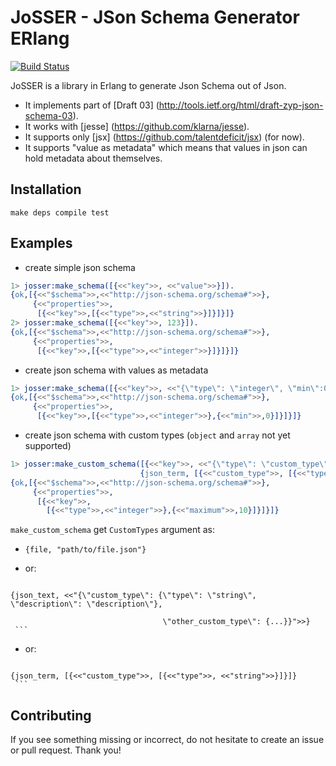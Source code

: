 JoSSER - JSon Schema Generator ERlang
===========================

[![Build Status](https://travis-ci.org/loucash/josser.svg?branch=master)](https://travis-ci.org/loucash/josser)

JoSSER is a library in Erlang to generate Json Schema out of Json. 

* It implements part of [Draft 03] (http://tools.ietf.org/html/draft-zyp-json-schema-03).
* It works with [jesse] (https://github.com/klarna/jesse).
* It supports only [jsx] (https://github.com/talentdeficit/jsx) (for now).
* It supports "value as metadata" which means that values in json can hold metadata
  about themselves.

Installation
------------

`make deps compile test`

Examples
--------

* create simple json schema

```erlang
1> josser:make_schema([{<<"key">>, <<"value">>}]).
{ok,[{<<"$schema">>,<<"http://json-schema.org/schema#">>},
     {<<"properties">>,
      [{<<"key">>,[{<<"type">>,<<"string">>}]}]}]}
2> josser:make_schema([{<<"key">>, 123}]).
{ok,[{<<"$schema">>,<<"http://json-schema.org/schema#">>},
     {<<"properties">>,
      [{<<"key">>,[{<<"type">>,<<"integer">>}]}]}]}
```

* create json schema with values as metadata

```erlang
1> josser:make_schema([{<<"key">>, <<"{\"type\": \"integer\", \"min\":0}">>}], [{value_as_metadata, true}]).
{ok,[{<<"$schema">>,<<"http://json-schema.org/schema#">>},
     {<<"properties">>,
      [{<<"key">>,[{<<"type">>,<<"integer">>},{<<"min">>,0}]}]}]}
```

* create json schema with custom types (`object` and `array` not yet supported)

```erlang
1> josser:make_custom_schema([{<<"key">>, <<"{\"type\": \"custom_type\"}">>}], 
                             {json_term, [{<<"custom_type">>, [{<<"type">>, <<"integer">>}, {<<"maximum">>, 10}]}]}).
{ok,[{<<"$schema">>,<<"http://json-schema.org/schema#">>},
     {<<"properties">>,
      [{<<"key">>,
        [{<<"type">>,<<"integer">>},{<<"maximum">>,10}]}]}]}
```

`make_custom_schema` get `CustomTypes` argument as:

   * `{file, "path/to/file.json"}`

   * or:

     ```
    {json_text, <<"{\"custom_type\": {\"type\": \"string\", \"description\": \"description\"}, 

                                      \"other_custom_type\": {...}}">>}
     ```

   * or:

     ```
    {json_term, [{<<"custom_type">>, [{<<"type">>, <<"string">>}]}]}
     ```

Contributing
------------
If you see something missing or incorrect, do not hesitate to create an issue
or pull request. Thank you!
